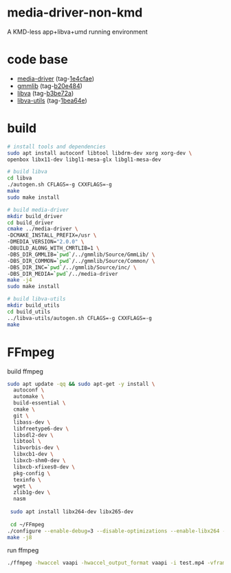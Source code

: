 # media-driver-non-kmd
A KMD-less app+libva+umd running environment

# code base
- [media-driver](https://github.com/intel/media-driver) (tag-[1e4cfae](https://github.com/intel/media-driver/commit/1e4cfae7c72cde426a93ebbbbfc2103cfe900216))
- [gmmlib](https://github.com/intel/gmmlib) (tag-[b20e484](https://github.com/intel/gmmlib/commit/b20e484a5b4c002bfba40d7464bc9e67fbed5d28))
- [libva](https://github.com/intel/libva) (tag-[b3be72a](https://github.com/intel/libva/commit/b3be72a5a110880f70626d7c3bed953cdde124b2))
- [libva-utils](https://github.com/intel/libva-utils) (tag-[1bea64e](https://github.com/intel/libva-utils/commit/1bea64e12144fce74363538232c1a94ee9c98446))

# build
```bash
# install tools and dependencies
sudo apt install autoconf libtool libdrm-dev xorg xorg-dev \
openbox libx11-dev libgl1-mesa-glx libgl1-mesa-dev

# build libva
cd libva
./autogen.sh CFLAGS=-g CXXFLAGS=-g
make
sudo make install

# build media-driver
mkdir build_driver
cd build_driver
cmake ../media-driver \
-DCMAKE_INSTALL_PREFIX=/usr \
-DMEDIA_VERSION="2.0.0" \
-DBUILD_ALONG_WITH_CMRTLIB=1 \
-DBS_DIR_GMMLIB=`pwd`/../gmmlib/Source/GmmLib/ \
-DBS_DIR_COMMON=`pwd`/../gmmlib/Source/Common/ \
-DBS_DIR_INC=`pwd`/../gmmlib/Source/inc/ \
-DBS_DIR_MEDIA=`pwd`/../media-driver
make -j4
sudo make install

# build libva-utils
mkdir build_utils
cd build_utils
../libva-utils/autogen.sh CFLAGS=-g CXXFLAGS=-g
make
```

# FFmpeg

build ffmpeg
```bash
sudo apt update -qq && sudo apt-get -y install \
  autoconf \
  automake \
  build-essential \
  cmake \
  git \
  libass-dev \
  libfreetype6-dev \
  libsdl2-dev \
  libtool \
  libvorbis-dev \
  libxcb1-dev \
  libxcb-shm0-dev \
  libxcb-xfixes0-dev \
  pkg-config \
  texinfo \
  wget \
  zlib1g-dev \
  nasm
  
 sudo apt install libx264-dev libx265-dev
 
 cd ~/FFmpeg
./configure --enable-debug=3 --disable-optimizations --enable-libx264 --enable-libx265 --enable-gpl
make -j8
```

run ffmpeg
```bash
./ffmpeg -hwaccel vaapi -hwaccel_output_format vaapi -i test.mp4 -vframes 1000 -c:v h264_vaapi out.mp4 -y
```

